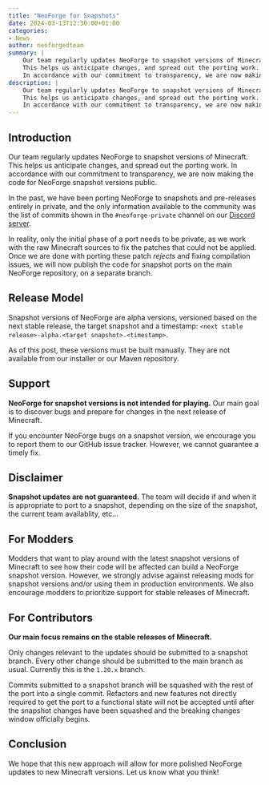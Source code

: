 ```yaml
---
title: "NeoForge for Snapshots"
date: 2024-03-13T12:30:00+01:00
categories:
- News
author: neoforgedteam
summary: |
    Our team regularly updates NeoForge to snapshot versions of Minecraft.
    This helps us anticipate changes, and spread out the porting work.
    In accordance with our commitment to transparency, we are now making the code for NeoForge snapshot versions public.
description: |
    Our team regularly updates NeoForge to snapshot versions of Minecraft.
    This helps us anticipate changes, and spread out the porting work.
    In accordance with our commitment to transparency, we are now making the code for NeoForge snapshot versions public.
---
```


## Introduction
Our team regularly updates NeoForge to snapshot versions of Minecraft.
This helps us anticipate changes, and spread out the porting work.
In accordance with our commitment to transparency, we are now making the code for NeoForge snapshot versions public.

In the past, we have been porting NeoForge to snapshots and pre-releases entirely in private,
and the only information available to the community was the list of commits shown in the `#neoforge-private` channel
on our [Discord server](https://discord.gg/neoforged).

In reality, only the initial phase of a port needs to be private, as we work with the raw Minecraft sources to fix the patches that could not be applied.
Once we are done with porting these patch _rejects_ and fixing compilation issues,
we will now publish the code for snapshot ports on the main NeoForge repository, on a separate branch.

## Release Model
Snapshot versions of NeoForge are alpha versions, versioned based on the next stable release, the target snapshot and a timestamp: `<next stable release>-alpha.<target snapshot>.<timestamp>`.

As of this post, these versions must be built manually. They are not available from our installer or our Maven repository.

## Support
**NeoForge for snapshot versions is not intended for playing.**
Our main goal is to discover bugs and prepare for changes in the next release of Minecraft.

If you encounter NeoForge bugs on a snapshot version,
we encourage you to report them to our GitHub issue tracker.
However, we cannot guarantee a timely fix.

## Disclaimer
**Snapshot updates are not guaranteed.**
The team will decide if and when it is appropriate to port to a snapshot,
depending on the size of the snapshot, the current team availablity, etc...

## For Modders
Modders that want to play around with the latest snapshot versions of Minecraft to see how their code will be affected can build a NeoForge snapshot version.
However, we strongly advise against releasing mods for snapshot versions and/or using them in production environments.
We also encourage modders to prioritize support for stable releases of Minecraft.

## For Contributors
**Our main focus remains on the stable releases of Minecraft.**

Only changes relevant to the updates should be submitted to a snapshot branch.
Every other change should be submitted to the main branch as usual.
Currently this is the `1.20.x` branch.

Commits submitted to a snapshot branch will be squashed with the rest of the port into a single commit.
Refactors and new features not directly required to get the port to a functional state will not be accepted until after the snapshot changes have been squashed and the breaking changes window officially begins.

## Conclusion
We hope that this new approach will allow for more polished NeoForge updates to new Minecraft versions.
Let us know what you think!
